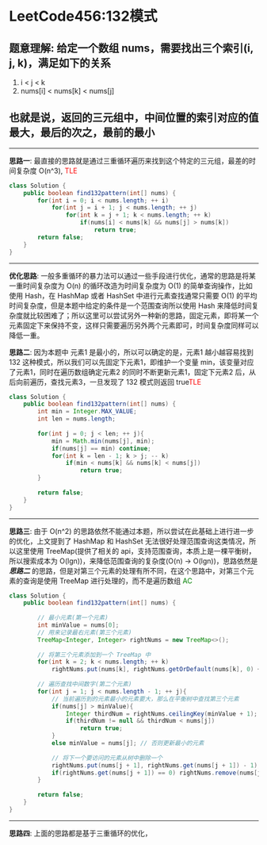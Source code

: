# LeetCode456:132模式

## 题意理解: 给定一个数组 nums，需要找出三个索引(i, j, k)，满足如下的关系

1. i < j < k
2. nums[i] < nums[k] < nums[j]

## 也就是说，返回的三元组中，中间位置的索引对应的值最大，最后的次之，最前的最小

---

**思路一**: 最直接的思路就是通过三重循环遍历来找到这个特定的三元组，最差的时间复杂度 O(n^3), <font color="red">TLE</font>

```java
class Solution {
    public boolean find132pattern(int[] nums) {
        for(int i = 0; i < nums.length; ++ i)
            for(int j = i + 1; j < nums.length; ++ j)
                for(int k = j + 1; k < nums.length; ++ k)
                    if(nums[i] < nums[k] && nums[j] > nums[k])
                        return true;
        return false;
    }
}
```

---

**优化思路**: 一般多重循环的暴力法可以通过一些手段进行优化，通常的思路是将某一重时间复杂度为 O(n) 的循环改造为时间复杂度为 O(1) 的简单查询操作，比如使用 Hash，在 HashMap 或者 HashSet 中进行元素查找通常只需要 O(1) 的平均时间复杂度，但是本题中给定的条件是一个范围查询所以使用 Hash 来降低时间复杂度就比较困难了；所以这里可以尝试另外一种新的思路，固定元素，即将某一个元素固定下来保持不变，这样只需要遍历另外两个元素即可，时间复杂度同样可以降低一重。

**思路二**: 因为本题中 元素1 是最小的，所以可以确定的是，元素1 越小越容易找到 132 这种模式，所以我们可以先固定下元素1，即维护一个变量 min，该变量对应了元素1，同时在遍历数组确定元素2 的同时不断更新元素1，固定下元素2 后，从后向前遍历，查找元素3，一旦发现了 132 模式则返回 true<font color="red">TLE</font>

```java
class Solution {
    public boolean find132pattern(int[] nums) {
        int min = Integer.MAX_VALUE;
        int len = nums.length;
        
        for(int j = 0; j < len; ++ j){
            min = Math.min(nums[j], min);
            if(nums[j] == min) continue;
            for(int k = len - 1; k > j; -- k)
                if(min < nums[k] && nums[k] < nums[j])
                    return true;
        }
        
        return false;
    }
}
```

---

**思路三**: 由于 O(n^2) 的思路依然不能通过本题，所以尝试在此基础上进行进一步的优化，上文提到了 HashMap 和 HashSet 无法很好处理范围查询这类情况，所以这里使用 TreeMap(提供了相关的 api，支持范围查询，本质上是一棵平衡树，所以搜索成本为 O(lgn))，来降低范围查询的复杂度(O(n) -> O(lgn))，思路依然是 ***思路二*** 的思路，但是对第三个元素的处理有所不同，在这个思路中，对第三个元素的查询是使用 TreeMap 进行处理的，而不是遍历数组 <font color="green">AC</font>


```java
class Solution {
    public boolean find132pattern(int[] nums) {
        
        // 最小元素(第一个元素)
        int minValue = nums[0];
        // 用来记录最右元素(第三个元素)
        TreeMap<Integer, Integer> rightNums = new TreeMap<>();
        
        // 将第三个元素添加到一个 TreeMap 中
        for(int k = 2; k < nums.length; ++ k) 
            rightNums.put(nums[k], rightNums.getOrDefault(nums[k], 0) + 1);
        
        // 遍历查找中间数字(第二个元素)
        for(int j = 1; j < nums.length - 1; ++ j){
            // 当前遍历到的元素最小的元素要大，那么在平衡树中查找第三个元素
            if(nums[j] > minValue){
                Integer thirdNum = rightNums.ceilingKey(minValue + 1);
                if(thirdNum != null && thirdNum < nums[j])
                    return true;
            }
            else minValue = nums[j]; // 否则更新最小的元素
            
            // 将下一个要访问的元素从树中删除一个
            rightNums.put(nums[j + 1], rightNums.get(nums[j + 1]) - 1);
            if(rightNums.get(nums[j + 1]) == 0) rightNums.remove(nums[j + 1]);
        }
        
        return false;
    }
}
```

---

**思路四**: 上面的思路都是基于三重循环的优化，